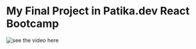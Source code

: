 # My Final Project in Patika.dev React Bootcamp
![see the video here](https://vimeo.com/694668331/29f7b98d75)

